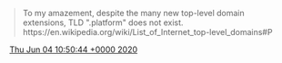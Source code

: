 > To my amazement, despite the many new top\-level domain extensions, TLD "\.platform" does not exist\. https://en\.wikipedia\.org/wiki/List\_of\_Internet\_top\-level\_domains\#P

<img src="../../media/tweet.ico" width="12" /> [Thu Jun 04 10:50:44 +0000 2020](https://twitter.com/DromerDenker/status/1268495395560337410)